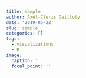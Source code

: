 ```yaml
---
title: sample
author: Axel-Cleris Gailloty
date: '2019-05-22'
slug: sample
categories: []
tags:
  - visualizations
  - R
image:
  caption: ''
  focal_point: ''
---
```

